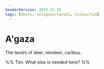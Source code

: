 ```yaml
---
headerVersion: 2023.11.25
tags: [deity, religion/tanshi, status/tim]
---
```

# A'gaza

The tanshi of deer, reindeer, caribou.

%% Tim: What else is needed here? %%

